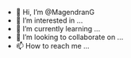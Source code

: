 - 👋 Hi, I’m @MagendranG
- 👀 I’m interested in ...
- 🌱 I’m currently learning ...
- 💞️ I’m looking to collaborate on ...
- 📫 How to reach me ...

<!---
MagendranG/MagendranG is a ✨ special ✨ repository because its `README.md` (this file) appears on your GitHub profile.
You can click the Preview link to take a look at your changes.
--->
